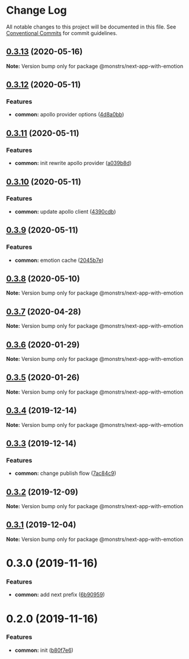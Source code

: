 # Change Log

All notable changes to this project will be documented in this file.
See [Conventional Commits](https://conventionalcommits.org) for commit guidelines.

## [0.3.13](https://github.com/monstrs-lab/nextjs-modules/compare/@monstrs/next-app-with-emotion@0.3.12...@monstrs/next-app-with-emotion@0.3.13) (2020-05-16)

**Note:** Version bump only for package @monstrs/next-app-with-emotion





## [0.3.12](https://github.com/monstrs-lab/nextjs-modules/compare/@monstrs/next-app-with-emotion@0.3.11...@monstrs/next-app-with-emotion@0.3.12) (2020-05-11)


### Features

* **common:** apollo provider options ([4d8a0bb](https://github.com/monstrs-lab/nextjs-modules/commit/4d8a0bb22c1dc434e832cc0d345cbe8040374e4c))





## [0.3.11](https://github.com/monstrs-lab/nextjs-modules/compare/@monstrs/next-app-with-emotion@0.3.10...@monstrs/next-app-with-emotion@0.3.11) (2020-05-11)

### Features

- **common:** init rewrite apollo provider ([a039b8d](https://github.com/monstrs-lab/nextjs-modules/commit/a039b8d481d96a204fe4962f8ea78a510e4355d0))

## [0.3.10](https://github.com/monstrs-lab/nextjs-modules/compare/@monstrs/next-app-with-emotion@0.3.9...@monstrs/next-app-with-emotion@0.3.10) (2020-05-11)

### Features

- **common:** update apollo client ([4390cdb](https://github.com/monstrs-lab/nextjs-modules/commit/4390cdba52a5d34da3e731318848d1f1b9ac1d3f))

## [0.3.9](https://github.com/monstrs-lab/nextjs-modules/compare/@monstrs/next-app-with-emotion@0.3.8...@monstrs/next-app-with-emotion@0.3.9) (2020-05-11)

### Features

- **common:** emotion cache ([2045b7e](https://github.com/monstrs-lab/nextjs-modules/commit/2045b7e394dbcdc00d515186dc101f100cbb46f1))

## [0.3.8](https://github.com/monstrs-lab/nextjs-modules/compare/@monstrs/next-app-with-emotion@0.3.7...@monstrs/next-app-with-emotion@0.3.8) (2020-05-10)

**Note:** Version bump only for package @monstrs/next-app-with-emotion

## [0.3.7](https://github.com/monstrs-lab/nextjs-modules/compare/@monstrs/next-app-with-emotion@0.3.6...@monstrs/next-app-with-emotion@0.3.7) (2020-04-28)

**Note:** Version bump only for package @monstrs/next-app-with-emotion

## [0.3.6](https://github.com/monstrs-lab/nextjs-modules/compare/@monstrs/next-app-with-emotion@0.3.5...@monstrs/next-app-with-emotion@0.3.6) (2020-01-29)

**Note:** Version bump only for package @monstrs/next-app-with-emotion

## [0.3.5](https://github.com/monstrs-lab/nextjs-modules/compare/@monstrs/next-app-with-emotion@0.3.4...@monstrs/next-app-with-emotion@0.3.5) (2020-01-26)

**Note:** Version bump only for package @monstrs/next-app-with-emotion

## [0.3.4](https://github.com/monstrs-lab/nextjs-modules/compare/@monstrs/next-app-with-emotion@0.3.3...@monstrs/next-app-with-emotion@0.3.4) (2019-12-14)

**Note:** Version bump only for package @monstrs/next-app-with-emotion

## [0.3.3](https://github.com/monstrs-lab/nextjs-modules/compare/@monstrs/next-app-with-emotion@0.3.2...@monstrs/next-app-with-emotion@0.3.3) (2019-12-14)

### Features

- **common:** change publish flow ([7ac84c9](https://github.com/monstrs-lab/nextjs-modules/commit/7ac84c94b89cd2ab5cf62c398c45d447567dd682))

## [0.3.2](https://github.com/monstrs-lab/nextjs-modules/compare/@monstrs/next-app-with-emotion@0.3.1...@monstrs/next-app-with-emotion@0.3.2) (2019-12-09)

**Note:** Version bump only for package @monstrs/next-app-with-emotion

## [0.3.1](https://github.com/monstrs-lab/nextjs-modules/compare/@monstrs/next-app-with-emotion@0.3.0...@monstrs/next-app-with-emotion@0.3.1) (2019-12-04)

**Note:** Version bump only for package @monstrs/next-app-with-emotion

# 0.3.0 (2019-11-16)

### Features

- **common:** add next prefix ([6b90959](https://github.com/monstrs-lab/nextjs-modules/commit/6b90959f86b8f0fb7bf1e64bd1ccf00b6d664188))

# 0.2.0 (2019-11-16)

### Features

- **common:** init ([b80f7e6](https://github.com/monstrs-lab/nextjs-modules/commit/b80f7e6c4c3e1853c835070ea30980096986a616))
